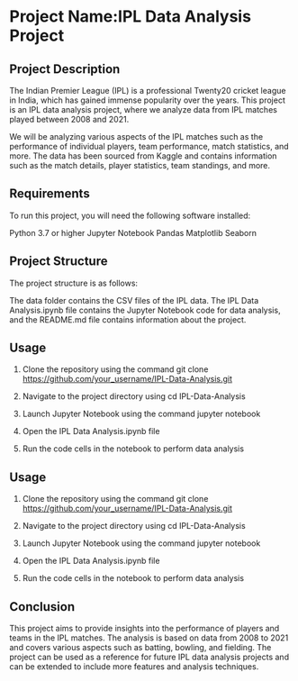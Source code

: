 
# Project Name:IPL Data Analysis Project




## Project Description
The Indian Premier League (IPL) is a professional Twenty20 cricket league in India, which has gained immense popularity over the years. This project is an IPL data analysis project, where we analyze data from IPL matches played between 2008 and 2021.

We will be analyzing various aspects of the IPL matches such as the performance of individual players, team performance, match statistics, and more. The data has been sourced from Kaggle and contains information such as the match details, player statistics, team standings, and more.
## Requirements
To run this project, you will need the following software installed:

Python 3.7 or higher
Jupyter Notebook
Pandas
Matplotlib
Seaborn
## Project Structure
The project structure is as follows:

The data folder contains the CSV files of the IPL data. The IPL Data Analysis.ipynb file contains the Jupyter Notebook code for data analysis, and the README.md file contains information about the project.
## Usage
1. Clone the repository using the command git clone https://github.com/your_username/IPL-Data-Analysis.git

2. Navigate to the project directory using cd IPL-Data-Analysis
3. Launch Jupyter Notebook using the command jupyter notebook
4. Open the IPL Data Analysis.ipynb file
5. Run the code cells in the notebook to perform data analysis
## Usage
1. Clone the repository using the command git clone https://github.com/your_username/IPL-Data-Analysis.git

2. Navigate to the project directory using cd IPL-Data-Analysis
3. Launch Jupyter Notebook using the command jupyter notebook
4. Open the IPL Data Analysis.ipynb file
5. Run the code cells in the notebook to perform data analysis
## Conclusion

This project aims to provide insights into the performance of players and teams in the IPL matches. The analysis is based on data from 2008 to 2021 and covers various aspects such as batting, bowling, and fielding. The project can be used as a reference for future IPL data analysis projects and can be extended to include more features and analysis techniques.